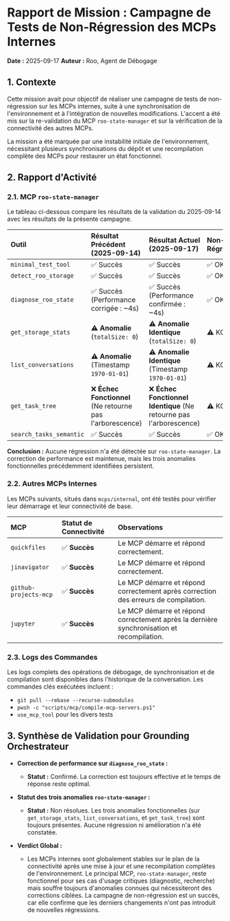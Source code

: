# Rapport de Mission : Campagne de Tests de Non-Régression des MCPs Internes

**Date :** 2025-09-17
**Auteur :** Roo, Agent de Débogage

## 1. Contexte

Cette mission avait pour objectif de réaliser une campagne de tests de non-régression sur les MCPs internes, suite à une synchronisation de l'environnement et à l'intégration de nouvelles modifications. L'accent a été mis sur la re-validation du MCP `roo-state-manager` et sur la vérification de la connectivité des autres MCPs.

La mission a été marquée par une instabilité initiale de l'environnement, nécessitant plusieurs synchronisations du dépôt et une recompilation complète des MCPs pour restaurer un état fonctionnel.

## 2. Rapport d'Activité

### 2.1. MCP `roo-state-manager`

Le tableau ci-dessous compare les résultats de la validation du 2025-09-14 avec les résultats de la présente campagne.

| Outil                   | Résultat Précédent (2025-09-14)                                | Résultat Actuel (2025-09-17)                                     | Non-Régression |
| :---------------------- | :------------------------------------------------------------- | :------------------------------------------------------------------- | :------------- |
| `minimal_test_tool`     | ✅ Succès                                                    | ✅ Succès                                                          | ✅ OK          |
| `detect_roo_storage`    | ✅ Succès                                                    | ✅ Succès                                                          | ✅ OK          |
| `diagnose_roo_state`    | ✅ Succès (Performance corrigée : ~4s)                         | ✅ Succès (Performance confirmée : ~4s)                            | ✅ OK          |
| `get_storage_stats`     | ⚠️ **Anomalie** (`totalSize: 0`)                                | ⚠️ **Anomalie Identique** (`totalSize: 0`)                         | ⚠️ KO          |
| `list_conversations`    | ⚠️ **Anomalie** (Timestamp `1970-01-01`)                        | ⚠️ **Anomalie Identique** (Timestamp `1970-01-01`)                | ⚠️ KO          |
| `get_task_tree`         | ❌ **Échec Fonctionnel** (Ne retourne pas l'arborescence)      | ❌ **Échec Fonctionnel Identique** (Ne retourne pas l'arborescence) | ⚠️ KO          |
| `search_tasks_semantic` | ✅ Succès                                                    | ✅ Succès                                                          | ✅ OK          |

**Conclusion :** Aucune régression n'a été détectée sur `roo-state-manager`. La correction de performance est maintenue, mais les trois anomalies fonctionnelles précédemment identifiées persistent.

### 2.2. Autres MCPs Internes

Les MCPs suivants, situés dans `mcps/internal`, ont été testés pour vérifier leur démarrage et leur connectivité de base.

| MCP                     | Statut de Connectivité     | Observations                                                                               |
| :---------------------- | :----------------------- | :----------------------------------------------------------------------------------------- |
| `quickfiles`            | ✅ **Succès**            | Le MCP démarre et répond correctement.                                                     |
| `jinavigator`           | ✅ **Succès**            | Le MCP démarre et répond correctement.                                                     |
| `github-projects-mcp`   | ✅ **Succès**            | Le MCP démarre et répond correctement après correction des erreurs de compilation.         |
| `jupyter`               | ✅ **Succès**            | Le MCP démarre et répond correctement après la dernière synchronisation et recompilation.    |

### 2.3. Logs des Commandes

Les logs complets des opérations de débogage, de synchronisation et de compilation sont disponibles dans l'historique de la conversation. Les commandes clés exécutées incluent :
- `git pull --rebase --recurse-submodules`
- `pwsh -c "scripts/mcp/compile-mcp-servers.ps1"`
- `use_mcp_tool` pour les divers tests

## 3. Synthèse de Validation pour Grounding Orchestrateur

*   **Correction de performance sur `diagnose_roo_state` :**
    *   **Statut :** Confirmé. La correction est toujours effective et le temps de réponse reste optimal.

*   **Statut des trois anomalies `roo-state-manager` :**
    *   **Statut :** Non résolues. Les trois anomalies fonctionnelles (sur `get_storage_stats`, `list_conversations`, et `get_task_tree`) sont toujours présentes. Aucune régression ni amélioration n'a été constatée.

*   **Verdict Global :**
    *   Les MCPs internes sont globalement stables sur le plan de la connectivité après une mise à jour et une recompilation complètes de l'environnement. Le principal MCP, `roo-state-manager`, reste fonctionnel pour ses cas d'usage critiques (diagnostic, recherche) mais souffre toujours d'anomalies connues qui nécessiteront des corrections ciblées. La campagne de non-régression est un succès, car elle confirme que les derniers changements n'ont pas introduit de nouvelles régressions.
